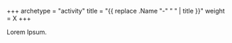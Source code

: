 +++
archetype = "activity"
title = "{{ replace .Name "-" " " | title }}"
weight = X
+++

Lorem Ipsum.
